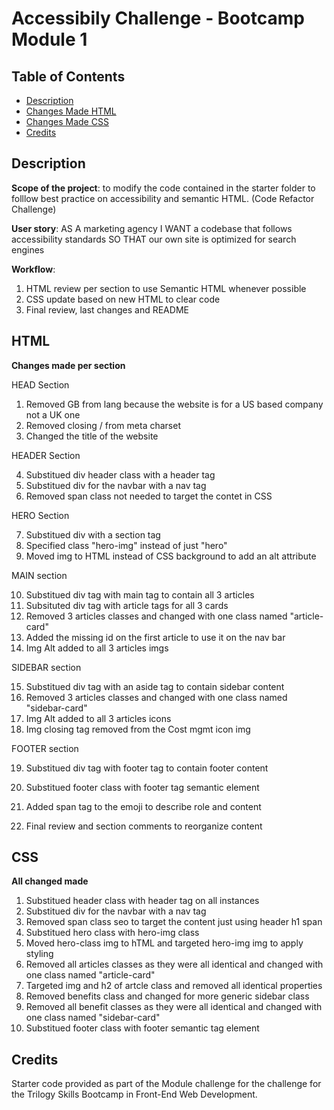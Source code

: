 # Accessibily Challenge - Bootcamp Module 1

## Table of Contents
- [Description](#description)
- [Changes Made HTML](#html)
- [Changes Made CSS](#css)
- [Credits](#credits)

## Description

**Scope of the project**: to modify the code contained in the starter folder to folllow best practice on accessibility and semantic HTML. (Code Refactor Challenge)

**User story**: 
AS A marketing agency
I WANT a codebase that follows accessibility standards
SO THAT our own site is optimized for search engines

**Workflow**: 
1. HTML review per section to use Semantic HTML whenever possible
2. CSS update based on new HTML to clear code
3. Final review, last changes and README

## HTML
**Changes made per section**

HEAD Section

1. Removed GB from lang because the website is for a US based company not a UK one
2. Removed closing / from meta charset
3. Changed the title of the website

HEADER Section

4. Substitued div header class with a header tag
5. Substitued div for the navbar with a nav tag
6. Removed span class not needed to target the contet in CSS

HERO Section

7. Substitued div with a section tag
8. Specified class "hero-img" instead of just "hero"
9. Moved img to HTML instead of CSS background to add an alt attribute

MAIN section

10. Substitued div tag with main tag to contain all 3 articles
11. Subsituted div tag with article tags for all 3 cards
12. Removed 3 articles classes and changed with one class named "article-card"
13. Added the missing id on the first article to use it on the nav bar
14. Img Alt added to all 3 articles imgs

SIDEBAR section

15. Substitued div tag with an aside tag to contain sidebar content
16. Removed 3 articles classes and changed with one class named "sidebar-card"
17. Img Alt added to all 3 articles icons
18. Img closing tag removed from the Cost mgmt icon img

FOOTER section

19. Substitued div tag with footer tag to contain footer content
20. Substitued footer class with footer tag semantic element
21. Added span tag to the emoji to describe role and content

22. Final review and section comments to reorganize content

## CSS

**All changed made**

1. Substitued header class with header tag on all instances
2. Substitued div for the navbar with a nav tag
3. Removed span class seo to target the content just using header h1 span
3. Substitued hero class with hero-img class
4. Moved hero-class img to hTML and targeted hero-img img to apply styling
5. Removed all articles classes as they were all identical and changed with one class named "article-card"
6. Targeted img and h2 of artcle class and removed all identical properties
7. Removed benefits class and changed for more generic sidebar class
8. Removed all benefit classes as they were all identical and changed with one class named "sidebar-card"
9. Substitued footer class with footer semantic tag element


## Credits

Starter code provided as part of the Module challenge for the challenge for the Trilogy Skills Bootcamp in Front-End Web Development.


